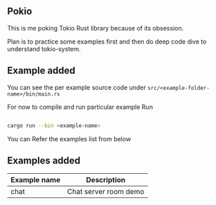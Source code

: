 ## Pokio

This is me poking Tokio Rust library because of its obsession. 

Plan is to practice some examples first and then do
deep code dive to understand tokio-system.


## Example added
You can see the per example source code under `src/<example-folder-name>/bin/main.rs`

For now to compile and run particular example Run

```bash

cargo run --bin <example-name>
```

You can Refer the examples list from below


Examples added
-----

| Example name | Description |
|--------------|:------------:|
| chat |  Chat server room demo |
